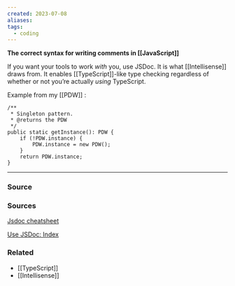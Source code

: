 ```yaml
---
created: 2023-07-08
aliases: 
tags:
  - coding
---
```

**The correct syntax for writing comments in [[JavaScript]]**

If you want your tools to work *with* you, use JSDoc. It is what [[Intellisense]] draws from. It enables [[TypeScript]]-like type checking regardless of whether or not you’re actually *using* TypeScript. 

Example from my [[PDW]] :

```tsx
/**
 * Singleton pattern.
 * @returns the PDW
 */
public static getInstance(): PDW {
    if (!PDW.instance) {
        PDW.instance = new PDW();
    }
    return PDW.instance;
}
```

---

### Source

### Sources

[Jsdoc cheatsheet](https://devhints.io/jsdoc)

[Use JSDoc: Index](https://jsdoc.app/)

### Related
- [[TypeScript]] 
- [[Intellisense]]